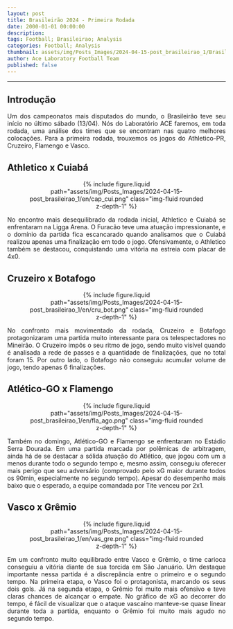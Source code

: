 ```yaml
---
layout: post
title: Brasileirão 2024 - Primeira Rodada
date: 2000-01-01 00:00:00
description:
tags: Football; Brasileirao; Analysis
categories: Football; Analysis
thumbnail: assets/img/Posts_Images/2024-04-15-post_brasileirao_1/Brasileirao_Assai_2022.png
author: Ace Laboratory Football Team
published: false
---
```


---

<h2>Introdução</h2>

<div style="text-align: justify">
<p align="justify">
Um dos campeonatos mais disputados do mundo, o Brasileirão teve seu início no último sábado (13/04). Nós do Laboratório ACE faremos, em toda rodada, uma análise dos times que se encontram nas quatro melhores colocações. Para a primeira rodada, trouxemos os jogos do Athletico-PR, Cruzeiro, Flamengo e Vasco.
</p>
</div>

<h2>Athletico x Cuiabá</h2>

<div style="text-align: justify">

<div style="width: 80%; margin: 0 auto; text-align: center;">
{% include figure.liquid path="assets/img/Posts_Images/2024-04-15-post_brasileirao_1/en/cap_cui.png" class="img-fluid rounded z-depth-1" %}
</div>

<p align="justify">
No encontro mais desequilibrado da rodada inicial, Athletico e Cuiabá se enfrentaram na Ligga Arena. O Furacão teve uma atuação impressionante, e o domínio da partida fica escancarado quando analisamos que o Cuiabá realizou apenas uma finalização em todo o jogo. Ofensivamente, o Athletico também se destacou, conquistando uma vitória na estreia com placar de 4x0.
</p>

</div>


<h2>Cruzeiro x Botafogo</h2>

<div style="text-align: justify">

<div style="width: 80%; margin: 0 auto; text-align: center;">
{% include figure.liquid path="assets/img/Posts_Images/2024-04-15-post_brasileirao_1/en/cru_bot.png" class="img-fluid rounded z-depth-1" %}
</div>

<p align="justify">
No confronto mais movimentado da rodada, Cruzeiro e Botafogo protagonizaram uma partida muito interessante para os telespectadores no Mineirão. O Cruzeiro impôs o seu ritmo de jogo, sendo muito visível quando é analisada a rede de passes e a quantidade de finalizações, que no total foram 15. Por outro lado, o Botafogo não conseguiu acumular volume de jogo, tendo apenas 6 finalizações.


</p>

</div>

<h2>Atlético-GO x Flamengo
</h2>

<div style="text-align: justify">

<div style="width: 80%; margin: 0 auto; text-align: center;">
{% include figure.liquid path="assets/img/Posts_Images/2024-04-15-post_brasileirao_1/en/fla_ago.png" class="img-fluid rounded z-depth-1" %}
</div>

<p align="justify">
Também no domingo, Atlético-GO e Flamengo se enfrentaram no Estádio Serra Dourada. Em uma partida marcada por polêmicas de arbitragem, ainda há de se destacar a sólida atuação do Atlético, que jogou com um a menos durante	 todo o segundo tempo e, mesmo assim, conseguiu oferecer mais perigo que seu adversário (comprovado pelo xG maior durante todos os 90min, especialmente no segundo tempo). Apesar do desempenho mais baixo que o esperado, a equipe comandada por Tite venceu por 2x1.


</p>

</div>

<h2>Vasco x Grêmio</h2>

<div style="text-align: justify">

<div style="width: 80%; margin: 0 auto; text-align: center;">
{% include figure.liquid path="assets/img/Posts_Images/2024-04-15-post_brasileirao_1/en/vas_gre.png" class="img-fluid rounded z-depth-1" %}
</div>

<p align="justify">

Em um confronto muito equilibrado entre Vasco e Grêmio, o time carioca conseguiu a vitória diante de sua torcida em São Januário. Um destaque importante nessa partida é a discrepância entre o primeiro e o segundo tempo. Na primeira etapa, o Vasco foi o protagonista, marcando os seus dois gols. Já na segunda etapa, o Grêmio foi muito mais ofensivo e teve claras chances de alcançar o empate. No gráfico de xG ao decorrer do tempo, é fácil de visualizar que o ataque vascaíno manteve-se quase linear durante toda a partida, enquanto o Grêmio foi muito mais agudo no segundo tempo.



</p>

</div>
